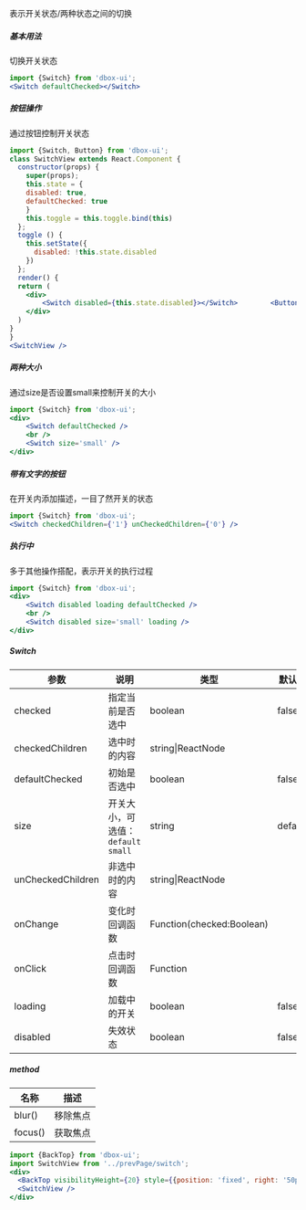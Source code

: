 表示开关状态/两种状态之间的切换

##### **基本用法**
切换开关状态
```jsx
import {Switch} from 'dbox-ui';
<Switch defaultChecked></Switch>
```

##### **按钮操作**
通过按钮控制开关状态
```jsx
import {Switch, Button} from 'dbox-ui';
class SwitchView extends React.Component {
  constructor(props) {
    super(props);
    this.state = {
    disabled: true,
    defaultChecked: true
    }
    this.toggle = this.toggle.bind(this)
  };
  toggle () {
    this.setState({
      disabled: !this.state.disabled
    })
  };
  render() {
  return (
	<div>
		<Switch disabled={this.state.disabled}></Switch>		<Button onClick={this.toggle} >改变禁用状态</Button>
	</div>
  )
}
}
<SwitchView />
```

##### **两种大小**
通过size是否设置small来控制开关的大小
```jsx
import {Switch} from 'dbox-ui';
<div>
	<Switch defaultChecked />
	<br />
	<Switch size='small' />
</div>
```


##### **带有文字的按钮**
在开关内添加描述，一目了然开关的状态
```jsx
import {Switch} from 'dbox-ui';
<Switch checkedChildren={'1'} unCheckedChildren={'0'} />
```

##### **执行中**
多于其他操作搭配，表示开关的执行过程
```jsx
import {Switch} from 'dbox-ui';
<div>
	<Switch disabled loading defaultChecked />
    <br />
    <Switch disabled size='small' loading />
</div>
```


##### **Switch**

| 参数 | 说明 | 类型 | 默认值 |
| --- | --- | --- | --- |
| checked | 指定当前是否选中 | boolean | false |
| checkedChildren | 选中时的内容 | string\|ReactNode |  |
| defaultChecked | 初始是否选中 | boolean | false |
| size | 开关大小，可选值：`default` `small` | string | default |
| unCheckedChildren | 非选中时的内容 | string\|ReactNode |  |
| onChange | 变化时回调函数 | Function(checked:Boolean) |  |
| onClick | 点击时回调函数 | Function |  |
| loading | 加载中的开关 | boolean | false |
| disabled | 失效状态 | boolean | false |

##### **method**

| 名称 | 描述 |
| --- | --- |
| blur() | 移除焦点 |
| focus() | 获取焦点 |


```jsx noeditor
import {BackTop} from 'dbox-ui';
import SwitchView from '../prevPage/switch';
<div>
  <BackTop visibilityHeight={20} style={{position: 'fixed', right: '50px'}}/>
  <SwitchView />
</div>
```

